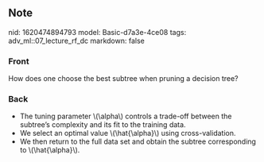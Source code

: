 ## Note
nid: 1620474894793
model: Basic-d7a3e-4ce08
tags: adv_ml::07_lecture_rf_dc
markdown: false

### Front
How does one choose the best subtree when pruning a decision tree?

### Back
<div>
  <div>
    <ul>
      <li>The tuning parameter \(\alpha\) controls a trade-off
      between the subtree’s complexity and its fit to the training
      data.
      <li>We select an optimal value \(\hat{\alpha}\) using
      cross-validation.
      <li>We then return to the full data set and obtain the
      subtree corresponding to \(\hat{\alpha}\).
    </ul>
  </div>
</div>
